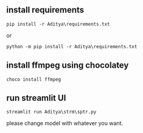 ## install requirements
```
pip install -r Aditya\requirements.txt
```
or
```
python -m pip install -r Aditya\requirements.txt
```

## install ffmpeg using chocolatey
```
choco install ffmpeg
```

## run streamlit UI
```
streamlit run Aditya\strm\sptr.py
```
please change model with whatever you want.

